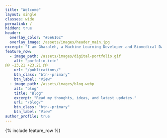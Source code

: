 ```yaml
---
title: "Welcome"
layout: single
classes: wide
permalink: /
hidden: true
header:
  overlay_color: "#5e616c"
  overlay_image: /assets/images/header_main.jpg
excerpt: "I am Ghazaleh, a Machine Learning Developer and Biomedical Data scientist. Here, you'll find my portfolio, blog posts, and resources on AI, machine learning, and data science. Let's explore the future of technology together!"
feature_row:
  - image_path: /assets/images/digital-portfolio.gif
    alt: "porfolio-icin"
@@ -23,21 +23,21 @@
    url: "/publications/"
    btn_class: "btn--primary"
    btn_label: "View"
  - image_path: /assets/images/blog.webp
    alt: "blog"
    title: "Blog"
    excerpt: "Read my thoughts, ideas, and latest updates."
    url: "/blog/"
    btn_class: "btn--primary"
    btn_label: "View"
author_profile: true   
---
```


<style>
  .page-title {
    color:rgb(75, 67, 62); /* Replace with the desired color */
    text-shadow: 2px 2px 4px rgba(0, 0, 0, 0.6); /* Optional: adds shadow for better visibility */
  }
</style>

{% include feature_row %}
